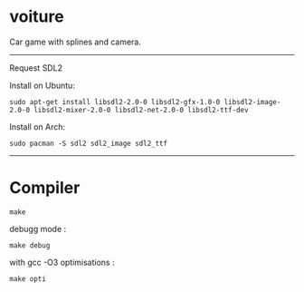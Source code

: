 # voiture
Car game with splines and camera.


** **  

Request SDL2  

Install on Ubuntu:
```
sudo apt-get install libsdl2-2.0-0 libsdl2-gfx-1.0-0 libsdl2-image-2.0-0 libsdl2-mixer-2.0-0 libsdl2-net-2.0-0 libsdl2-ttf-dev
```

Install on Arch:
```
sudo pacman -S sdl2 sdl2_image sdl2_ttf
```
** **  
# Compiler
```
make
```
debugg mode :
```
make debug
```
with gcc -O3 optimisations :
```
make opti
```

